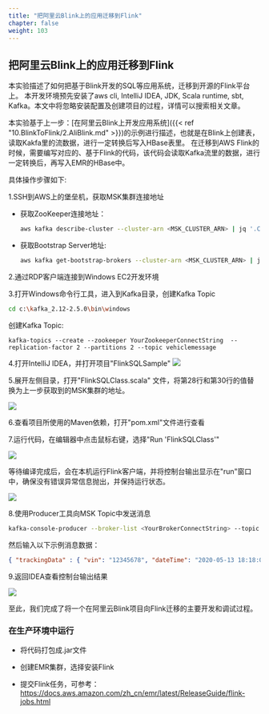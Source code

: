 ```yaml
---
title: "把阿里云Blink上的应用迁移到Flink"
chapter: false
weight: 103
---
```


## 把阿里云Blink上的应用迁移到Flink

本实验描述了如何把基于Blink开发的SQL等应用系统，迁移到开源的Flink平台上。
本开发环境预先安装了aws cli, IntelliJ IDEA, JDK, Scala runtime, sbt, Kafka。本文中将忽略安装配置及创建项目的过程，详情可以搜索相关文章。

本实验基于上一步：[在阿里云Blink上开发应用系统]({{< ref "10.BlinkToFlink/2.AliBlink.md" >}})的示例进行描述，也就是在Blink上创建表，读取Kakfa里的流数据，进行一定转换后写入HBase表里。
在迁移到AWS Flink的时候，需要编写对应的、基于Flink的代码，该代码会读取Kafka流里的数据，进行一定转换后，再写入EMR的HBase中。

具体操作步骤如下:

1.SSH到AWS上的堡垒机，获取MSK集群连接地址

  - 获取ZooKeeper连接地址：

    ```bash
    aws kafka describe-cluster --cluster-arn <MSK_CLUSTER_ARN> | jq '.ClusterInfo.ZookeeperConnectString'
    ```

  - 获取Bootstrap Server地址:

    ```bash
    aws kafka get-bootstrap-brokers --cluster-arn <MSK_CLUSTER_ARN> | jq '.BootstrapBrokerString'
    ```

2.通过RDP客户端连接到Windows EC2开发环境

3.打开Windows命令行工具，进入到Kafka目录，创建Kafka Topic

  ```bash
  cd c:\kafka_2.12-2.5.0\bin\windows
  ```

  创建Kafka Topic:

  ``` shell
  kafka-topics --create --zookeeper YourZookeeperConnectString  --replication-factor 2 --partitions 2 --topic vehiclemessage
  ```

4.打开IntelliJ IDEA，并打开项目"FlinkSQLSample"
  ![](/images/BlinkToFlink/1031.png)

5.展开左侧目录，打开"FlinkSQLClass.scala" 文件，将第28行和第30行的值替换为上一步获取到的MSK集群的地址。

  ![](/images/BlinkToFlink/1032.png)

6.查看项目所使用的Maven依赖，打开"pom.xml"文件进行查看

7.运行代码，在编辑器中点击鼠标右键，选择"Run 'FlinkSQLClass'"

  ![](/images/BlinkToFlink/1033.png)

  等待编译完成后，会在本机运行Flink客户端，并将控制台输出显示在"run"窗口中，确保没有错误异常信息抛出，并保持运行状态。

  ![](/images/BlinkToFlink/1034.png)

8.使用Producer工具向MSK Topic中发送消息

  ```bash 
  kafka-console-producer --broker-list <YourBrokerConnectString> --topic vehiclemessage
  ```

  然后输入以下示例消息数据：

  ```json
  { "trackingData" : { "vin": "12345678", "dateTime": "2020-05-13 18:18:00", "alarmLevel": "01", "gbdata": "hello" } }
  ```

9.返回IDEA查看控制台输出结果

![](/images/BlinkToFlink/1035.png)

至此，我们完成了将一个在阿里云Blink项目向Flink迁移的主要开发和调试过程。

### 在生产环境中运行

- 将代码打包成.jar文件

- 创建EMR集群，选择安装Flink

- 提交Flink任务，可参考：https://docs.aws.amazon.com/zh_cn/emr/latest/ReleaseGuide/flink-jobs.html

  

